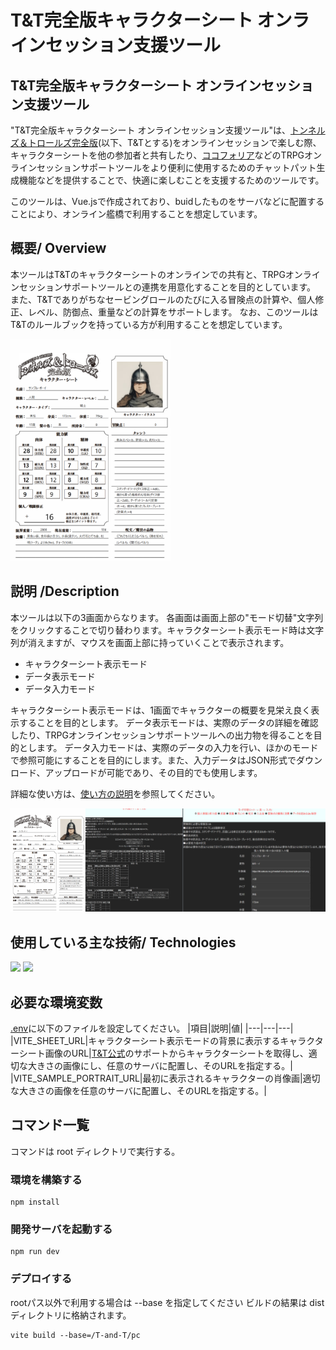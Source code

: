 # T&T完全版キャラクターシート オンラインセッション支援ツール

##  T&T完全版キャラクターシート オンラインセッション支援ツール
"T&T完全版キャラクターシート オンラインセッション支援ツール"は、[トンネルズ＆トロールズ完全版](http://www.groupsne.co.jp/products/tt/index.html)(以下、T&Tとする)をオンラインセッションで楽しむ際、キャラクターシートを他の参加者と共有したり、[ココフォリア](https://ccfolia.com/)などのTRPGオンラインセッションサポートツールをより便利に使用するためのチャットパット生成機能などを提供することで、快適に楽しむことを支援するためのツールです。

このツールは、Vue.jsで作成されており、buidしたものをサーバなどに配置することにより、オンライン艦橋で利用することを想定しています。

## 概要/ Overview
本ツールはT&Tのキャラクターシートのオンラインでの共有と、TRPGオンラインセッションサポートツールとの連携を用意化することを目的としています。
また、T&Tでありがちなセービングロールのたびに入る冒険点の計算や、個人修正、レベル、防御点、重量などの計算をサポートします。
なお、このツールはT&Tのルールブックを持っている方が利用することを想定しています。

![生成されるキャラクターシート](./docs/images/mode1-sheet.png)

## 説明 /Description
本ツールは以下の3画面からなります。
各画面は画面上部の"モード切替"文字列をクリックすることで切り替わります。キャラクターシート表示モード時は文字列が消えますが、マウスを画面上部に持っていくことで表示されます。

- キャラクターシート表示モード
- データ表示モード
- データ入力モード

キャラクターシート表示モードは、1画面でキャラクターの概要を見栄え良く表示することを目的とします。
データ表示モードは、実際のデータの詳細を確認したり、TRPGオンラインセッションサポートツールへの出力物を得ることを目的とします。
データ入力モードは、実際のデータの入力を行い、ほかのモードで参照可能にすることを目的にします。また、入力データはJSON形式でダウンロード、アップロードが可能であり、その目的でも使用します。

詳細な使い方は、[使い方の説明](./docs/index.md)を参照してください。

![3種のモードをまとめた画像](./docs/images/screenshots.png)


## 使用している主な技術/ Technologies

<img src="https://img.shields.io/badge/-Node.js-339933.svg?logo=node.js&style=plastic">
<img src="https://img.shields.io/badge/-Vue.js-4FC08D.svg?logo=vue.js&style=plastic">

## 必要な環境変数
[.env](./.env)に以下のファイルを設定してください。
|項目|説明|値|
|---|---|---|
|VITE_SHEET_URL|キャラクターシート表示モードの背景に表示するキャラクターシート画像のURL|[T&T公式](http://www.groupsne.co.jp/products/tt/index.html)のサポートからキャラクターシートを取得し、適切な大きさの画像にし、任意のサーバに配置し、そのURLを指定する。|
|VITE_SAMPLE_PORTRAIT_URL|最初に表示されるキャラクターの肖像画|適切な大きさの画像を任意のサーバに配置し、そのURLを指定する。|

## コマンド一覧
コマンドは root ディレクトリで実行する。

### 環境を構築する
```
npm install
```

### 開発サーバを起動する
```
npm run dev
```

### デプロイする
rootパス以外で利用する場合は --base を指定してください
ビルドの結果は distディレクトリに格納されます。
```
vite build --base=/T-and-T/pc
```

